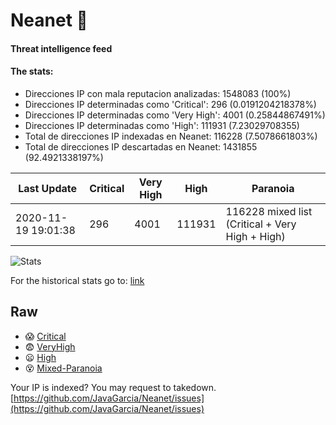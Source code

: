 # Neanet :hocho:
#### Threat intelligence feed
#### The stats:

- Direcciones IP con mala reputacion analizadas: 1548083 (100%)
- Direcciones IP determinadas como 'Critical':  296 (0.0191204218378%)
- Direcciones IP determinadas como 'Very High':  4001 (0.25844867491%)
- Direcciones IP determinadas como 'High':  111931 (7.23029708355)
- Total de direcciones IP indexadas en Neanet:  116228 (7.5078661803%)
- Total de direcciones IP descartadas en Neanet:  1431855 (92.4921338197%)

| Last Update | Critical | Very High | High | Paranoia |
| --- | --- | --- | --- | --- |
| 2020-11-19 19:01:38 | 296 | 4001 | 111931 | 116228 mixed list (Critical + Very High + High)|

![Stats](https://docs.google.com/spreadsheets/d/e/2PACX-1vSnaNMIXVabIpDJjufMlzH7poXnshF3mgd8Is1g9ytUEzVsP5my4Trn8f-xkoLLQ38xpL3HtmUexLo6/pubchart?oid=501124687&format=image)

For the historical stats go to: [link](/stats.csv)
## Raw
- :scream: [Critical](https://raw.githubusercontent.com/JavaGarcia/Neanet/master/blacklists/neanet_critical.txt)
- :fearful: [VeryHigh](https://raw.githubusercontent.com/JavaGarcia/Neanet/master/blacklists/neanet_veryHigh.txtt)
- :frowning: [High](https://raw.githubusercontent.com/JavaGarcia/Neanet/master/blacklists/neanet_high.txt)
- :dizzy_face: [Mixed-Paranoia](https://raw.githubusercontent.com/JavaGarcia/Neanet/master/blacklists/neanet_all.txt)


Your IP is indexed? You may request to takedown. [https://github.com/JavaGarcia/Neanet/issues](https://github.com/JavaGarcia/Neanet/issues)






















































































































































































































































































































































































































































































































































































































































































































































































































































































































































































































































































































































































































































































































































































































































































































































































































































































































































































































































































































































































































































































































































































































































































































































